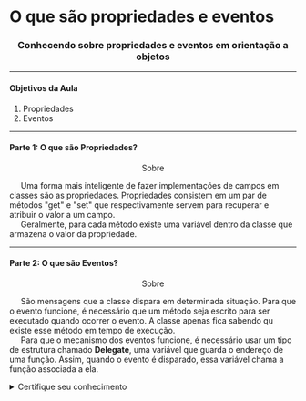 <h1 align="left">O que são propriedades e eventos</h1>

<h3 align="center">Conhecendo sobre propriedades e eventos em orientação a objetos</h3>

<hr>

<h4 align="left">Objetivos da Aula</h4>

<ol>
  <li>Propriedades</li>
  <li>Eventos</li>
</ol>

<hr>

<h4 align="left">Parte 1: O que são Propriedades?</h4>

<p align="center">Sobre</p>

<p align="left">
  &nbsp;&nbsp;&nbsp;&nbsp;&nbsp;Uma forma mais inteligente de fazer implementações de campos em classes são as propriedades. Propriedades consistem em um par de métodos "get" e "set" que respectivamente servem para recuperar e atribuir o valor a um campo.<br>
  &nbsp;&nbsp;&nbsp;&nbsp;&nbsp;Geralmente, para cada método existe uma variável dentro da classe que armazena o valor da propriedade.
</p>

<hr>

<h4 align="left">Parte 2: O que são Eventos?</h4>

<p align="center">Sobre</p>

<p align="left">
  &nbsp;&nbsp;&nbsp;&nbsp;&nbsp;São mensagens que a classe dispara em determinada situação. Para que o evento funcione, é necessário que um método seja escrito para ser executado quando ocorrer o evento. A classe apenas fica sabendo qu existe esse método em tempo de execução.<br>
  &nbsp;&nbsp;&nbsp;&nbsp;&nbsp;Para que o mecanismo dos eventos funcione, é necessário usar um tipo de estrutura chamado <strong>Delegate</strong>, uma variável que guarda o endereço de uma função. Assim, quando o evento é disparado, essa variável chama a função associada a ela.
</p>

<details>
    <summary>Certifique seu conhecimento</summary>

<h1 align="center">Certifique seu conhecimento</h1>

<p align="left">
  &nbsp;&nbsp;&nbsp;&nbsp;&nbsp;<strong>O que é Programação Orientada a Objetos (POO)?</strong><br>
  &nbsp;&nbsp;&nbsp;&nbsp;&nbsp;O POO é baseado no conceito de “objetos”, que podem conter dados na forma de campos (atributos) e códigos, na forma de procedimentos (métodos).<br>
  
  &nbsp;&nbsp;&nbsp;&nbsp;&nbsp;<strong>Quais as 3 estruturas básicas presentes na Programação Estruturada?</strong><br>
  &nbsp;&nbsp;&nbsp;&nbsp;&nbsp;Sequência, Seleção e Repetição.<br>
  
  &nbsp;&nbsp;&nbsp;&nbsp;&nbsp;<strong>Quais as principais características da Programação Estruturada?</strong><br>
  &nbsp;&nbsp;&nbsp;&nbsp;&nbsp;A Programação estruturada tem como principal característica sua interpretação linha por linha, em pequenos trechos de código, podendo eles não estar em uma ordem específica.<br>
  
  &nbsp;&nbsp;&nbsp;&nbsp;&nbsp;<strong>O que são classes em POO?</strong><br>
  &nbsp;&nbsp;&nbsp;&nbsp;&nbsp;Pode ser considerada como se fosse um molde para o objeto, contendo dentro de si as principais informações para a sua criação.<br>
  
  &nbsp;&nbsp;&nbsp;&nbsp;&nbsp;<strong>O que são objetos em POO?</strong><br>
  &nbsp;&nbsp;&nbsp;&nbsp;&nbsp;Tudo aquilo que em geral possui atributos, comportamentos e um estado.<br>

  &nbsp;&nbsp;&nbsp;&nbsp;&nbsp;<strong>Quais são os 4 Pilares da POO?</strong><br>
  &nbsp;&nbsp;&nbsp;&nbsp;&nbsp;Abstração, Encapsulamento, Herança e Polimorfismo.<br>
  
  &nbsp;&nbsp;&nbsp;&nbsp;&nbsp;<strong>O que a visibilidade define em POO?</strong><br>
  &nbsp;&nbsp;&nbsp;&nbsp;&nbsp;Define quem pode alterar cada dado dos trechos de código em três principais níveis: Pública, Privada e Protegida.<br>
  
  &nbsp;&nbsp;&nbsp;&nbsp;&nbsp;<strong>O que são paradigmas da programação?</strong><br>
  &nbsp;&nbsp;&nbsp;&nbsp;&nbsp;São modos diferentes de montar a estrutura e execução de um código. Um paradigma fornece e determina a visão que o programador possui sobre a estruturação e execução do programa.<br>
  
  &nbsp;&nbsp;&nbsp;&nbsp;&nbsp;<strong>Quais são os dois tipos por valor que aceitam valores decimais (com vírgula) em .NET?</strong><br>
  &nbsp;&nbsp;&nbsp;&nbsp;&nbsp;double e float.<br>
  
  &nbsp;&nbsp;&nbsp;&nbsp;&nbsp;<strong>Quais os dois paradigmas mais conhecidos?</strong><br>
  &nbsp;&nbsp;&nbsp;&nbsp;&nbsp;Programação Estruturada (PE) e Programação Orientada a Objetos (POO).
</p>

</details>
